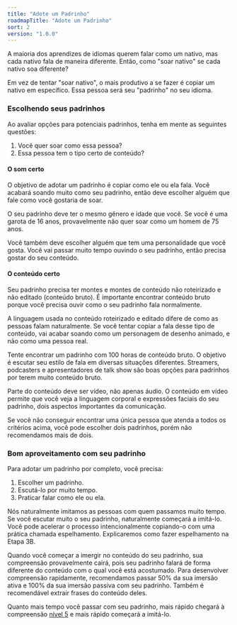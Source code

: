 ```yaml
---
title: "Adote um Padrinho"
roadmapTitle: "Adote um Padrinho"
sort: 2
version: "1.0.0"
---
```


A maioria dos aprendizes de idiomas querem falar como um nativo, mas cada nativo fala de maneira diferente. Então, como "soar nativo" se cada nativo soa diferente?

Em vez de tentar "soar nativo", o mais produtivo a se fazer é copiar um nativo em específico. Essa pessoa será seu "padrinho" no seu idioma.

### Escolhendo seus padrinhos
Ao avaliar opções para potenciais padrinhos, tenha em mente as seguintes questões:

1. Você quer soar como essa pessoa?
1. Essa pessoa tem o tipo certo de conteúdo?

#### O som certo
O objetivo de adotar um padrinho é copiar como ele ou ela fala. Você acabará soando muito como seu padrinho, então deve escolher alguém que fale como você gostaria de soar.

O seu padrinho deve ter o mesmo gênero e idade que você. Se você é uma garota de 16 anos, provavelmente não quer soar como um homem de 75 anos.

Você também deve escolher alguém que tem uma personalidade que você gosta. Você vai passar muito tempo ouvindo o seu padrinho, então precisa gostar do seu conteúdo.

#### O conteúdo certo
Seu padrinho precisa ter montes e montes de conteúdo não roteirizado e não editado (conteúdo bruto). É importante encontrar conteúdo bruto porque você precisa ouvir como o seu padrinho fala normalmente.

A linguagem usada no conteúdo roteirizado e editado difere de como as pessoas falam naturalmente. Se você tentar copiar a fala desse tipo de conteúdo, vai acabar soando como um personagem de desenho animado, e não como uma pessoa real.

Tente encontrar um padrinho com 100 horas de conteúdo bruto. O objetivo é escutar seu estilo de fala em diversas situações diferentes. Streamers, podcasters e apresentadores de talk show são boas opções para padrinhos por terem muito conteúdo bruto.

Parte do conteúdo deve ser vídeo, não apenas áudio. O conteúdo em vídeo permite que você veja a linguagem corporal e expressões faciais do seu padrinho, dois aspectos importantes da comunicação.

Se você não conseguir encontrar uma única pessoa que atenda a todos os critérios acima, você pode escolher dois padrinhos, porém não recomendamos mais de dois.

### Bom aproveitamento com seu padrinho
Para adotar um padrinho por completo, você precisa:
1. Escolher um padrinho.
1. Escutá-lo por muito tempo.
1. Praticar falar como ele ou ela.

Nós naturalmente imitamos as pessoas com quem passamos muito tempo. Se você escutar muito o seu padrinho, naturalmente começará a imitá-lo. Você pode acelerar o processo intencionalmente copiando-o com uma prática chamada espelhamento. Explicaremos como fazer espelhamento na Etapa 3B.

Quando você começar a imergir no conteúdo do seu padrinho, sua compreensão provavelmente cairá, pois seu padrinho falará de forma diferente do conteúdo com o qual você está acostumado. Para desenvolver compreensão rapidamente, recomendamos passar 50% da sua imersão ativa e 100% da sua imersão passiva com seu padrinho. Também é recomendável extrair frases do conteúdo deles.

Quanto mais tempo você passar com seu padrinho, mais rápido chegará à compreensão [nível 5][level-5] e mais rápido começará a imitá-lo.

[level-5]: /simplified/stage-2/a/measure-comprehension#Level-5-Comfortable
